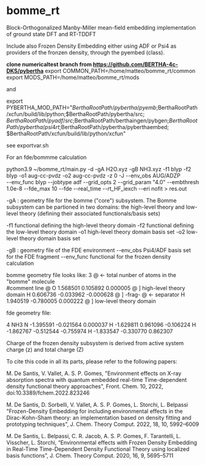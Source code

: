 # bomme_rt
Block-Orthogonalized Manby-Miller mean-field embedding implementation of ground state DFT and RT-TDDFT

Include also Frozen Density Embedding either using ADF or Psi4 as providers of the
fronzen density, through the pyembed (class).


**clone numericaltest branch from https://github.com/BERTHA-4c-DKS/pybertha**
export COMMON_PATH=/home/matteo/bomme_rt/common
export MODS_PATH=/home/matteo/bomme_rt/mods

and

export PYBERTHA_MOD_PATH="$BerthaRootPath/pybertha/pyemb;$BerthaRootPath/xcfun/build/lib/python;$BerthaRootPath/pybertha/src;
$BerthaRootPath/pyadf/src;$BerthaRootPath/berthaingen/pybgen;$BerthaRootPath/pybertha/psi4rt;$BerthaRootPath/pybertha/pyberthaembed;
$BerthaRootPath/xcfun/build/lib/python/xcfun"


see exportvar.sh

For an fde/bommme calculation 

python3.9 ~/bomme_rt/main.py -d -gA H2O.xyz -gB NH3.xyz -f1 blyp -f2 blyp -o1 aug-cc-pvdz -o2 aug-cc-pvdz -z 0 -J --env_obs AUG/ADZP  
--env_func blyp --jobtype adf --grid_opts 2  --grid_param "4.0"  --embthresh  1.0e-8 --fde_max 10 --fde  --real_time --rt_HF_iexch --eri nofit > res.out

-gA : geometry file for the bomme ("core") subsystem. The Bomme subsystem can be partioned in two domains: the high-level theory and low-level theory (defining their associated functionals/basis sets)

-f1 functional defining the high-level theory domain 
-f2 functional defining the low-level theory domain 
-o1 high-level theory domain basis set
-o2 low-level theory domain basis set

-gB : geometry file of the FDE environment
--env_obs Psi4/ADF basis set for the FDE fragment
--env_func functional for the frozen density calculation

bomme geometry file looks like:
3                                            @  <- total nunber of atoms in the "bomme" molecule                            
#comment line                                @
O     1.568501    0.105892    0.000005       @ ]  high-level theory domain
H     0.606736   -0.033962   -0.000628       @ ] 
-frag-                                       @  <- separator
H     1.940519   -0.780005    0.000222       @ ]  low-level theory domain

fde geometry file:

 4
NH3
 N    -1.395591   -0.021564    0.000037
 H    -1.629811    0.961096   -0.106224
 H    -1.862767   -0.512544   -0.755974
 H    -1.833547   -0.330770    0.862307 

Charge of the frozen density subsystem is derived from active system charge (z) and total charge (Z)

To cite this code in all its parts, please refer to the following papers:

M. De Santis, V. Vallet, A. S. P. Gomes, "Environment effects on X-ray absorption spectra with
quantum embedded real-time Time-dependent density functional theory approaches", Front. Chem.
10, 2022, doi:10.3389/fchem.2022.823246

M. De Santis, D. Sorbelli, V. Vallet, A. S. P. Gomes, L. Storchi, L. Belpassi "Frozen-Density Embedding
for including environmental effects in the Dirac-Kohn-Sham theory: an implementation based on
density fitting and prototyping techniques", J. Chem. Theory Comput. 2022, 18, 10, 5992–6009

M. De Santis, L. Belpassi, C. R. Jacob, A. S. P. Gomes, F. Tarantelli, L. Visscher, L. Storchi,
“Environmental effects with Frozen Density Embedding in Real-Time Time-Dependent Density
Functional Theory using localized basis functions”, J. Chem. Theory Comput. 2020, 16, 9, 5695–5711
